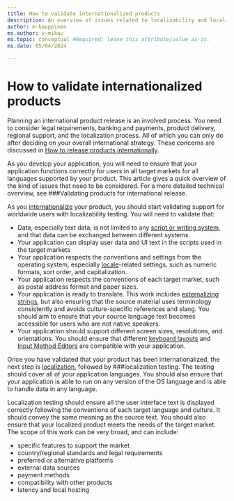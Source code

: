 ```yaml
---
title: How to validate internationalized products
description: An overview of issues related to localizability and localization testing.
author: m-kauppinen
ms.author: v-mikau
ms.topic: conceptual #Required; leave this attribute/value as-is.
ms.date: 05/04/2024

---
```


# How to validate internationalized products

Planning an international product release is an involved process. You need to consider legal requirements, banking and payments, product delivery, regional support, and the localization process. All of which you can only do after deciding on your overall international strategy. These concerns are discussed in [How to release products internationally](how-to-release-products-internationally.md).

As you develop your application, you will need to ensure that your application functions correctly for users in all target markets for all languages supported by your product. This article gives a quick overview of the kind of issues that need to be considered. For a more detailed technical overview, see ###Validating products for international release.

As you [internationalize](software-internationalization.md) your product, you should start validating support for worldwide users with localizability testing. You will need to validate that:

- Data, especially text data, is not limited to any [script or writing system](../fonts-layout/writing-systems.md), and that data can be exchanged between different systems.
- Your application can display user data and UI text in the scripts used in the target markets
- Your application respects the conventions and settings from the operating system, especially [locale](../locale/locale.md)-related settings, such as numeric formats, sort order, and capitalization.
- Your application respects the conventions of each target market, such as postal address format and paper sizes.
- Your application is ready to translate. This work includes [externalizing strings](../internationalization/externalize-resources.md), but also ensuring that the source material uses terminology consistently and avoids culture-specific references and slang. You should aim to ensure that your source language text becomes accessible for users who are not native speakers.
- Your application should support different screen sizes, resolutions, and orientations. You should ensure that different [keyboard layouts](../windows-keyboard-layouts.md) and [Input Method Editors](../input/input-method-editors.md) are compatible with your application.

Once you have validated that your product has been internationalized, the next step is [localization](../localization/localization-overview.md), followed by ###localization testing. The testing should cover all of your application languages. You should also ensure that your application is able to run on any version of the OS language and is able to handle data in any language.

Localization testing should ensure all the user interface text is displayed correctly following the conventions of each target language and culture. It should convey the same meaning as the source text. You should also ensure that your localized product meets the needs of the target market. The scope of this work can be very broad, and can include:

- specific features to support the market
- country/regional standards and legal requirements
- preferred or alternative platforms
- external data sources
- payment methods
- compatibility with other products
- latency and local hosting
